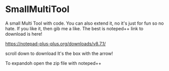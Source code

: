 # SmallMultiTool
A small Multi Tool with code.
You can also extend it, no it's just for fun so no hate. If you like it, then gib me a like. The best is noteped++ link to download is here!

https://notepad-plus-plus.org/downloads/v8.7.1/

scroll down to download It's the box with the arrow!

To expandoh open the zip file with noteped++
